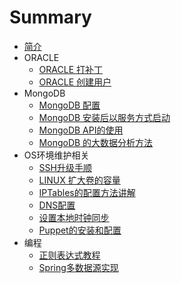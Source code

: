 # Summary

* [简介](README.md)
* ORACLE
   * [ORACLE 打补丁](oracle_patch.md)
   * [ORACLE 创建用户](oracle_create_user.md)
* MongoDB
   * [MongoDB 配置](config_mongodb_service.md)
   * [MongoDB 安装后以服务方式启动](create_linux_service_mongodb.md)
   * [MongoDB API的使用](mongodb_api_usage.md)
   * [MongoDB 的大数据分析方法](mongodb_bigdata_analyz.md)
* OS环境维护相关
   * [SSH升级手顺](ssh_upgrade.md)
   * [LINUX 扩大卷的容量](linux_volume.md)
   * [IPTables的配置方法讲解](IPTables的配置方法讲解.md)
   * [DNS配置](DNS配置.md)
   * [设置本地时钟同步](设置本地时钟同步.md)
   * [Puppet的安装和配置](Puppet的安装和配置.md)
* 编程
   * [正则表达式教程](正则表达式教程.md)
   * [Spring多数据源实现](Spring多数据源实现.md)

